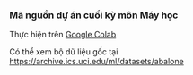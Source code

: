 ### Mã nguồn dự án cuối kỳ môn Máy học

Thực hiện trên [Google Colab](https://colab.research.google.com/drive/1lAmstsFgXb18jo8wn2vIFMlMRVSXmaIl?usp=sharing)

Có thể xem bộ dữ liệu gốc tại https://archive.ics.uci.edu/ml/datasets/abalone
